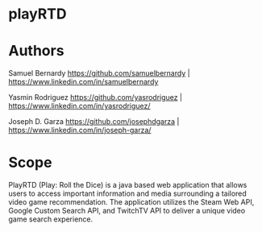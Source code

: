 # playRTD

# Authors

Samuel Bernardy https://github.com/samuelbernardy | https://www.linkedin.com/in/samuelbernardy

Yasmin Rodriguez https://github.com/yasrodriguez | https://www.linkedin.com/in/yasrodriguez/

Joseph D. Garza https://github.com/josephdgarza | https://www.linkedin.com/in/joseph-garza/

# Scope

PlayRTD (Play: Roll the Dice) is a java based web application that allows users to access important information and media surrounding a tailored video game recommendation. The application utilizes the Steam Web API, Google Custom Search API, and TwitchTV API to deliver a unique video game search experience.

